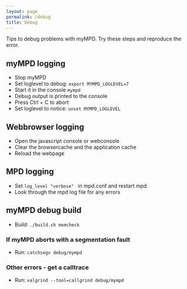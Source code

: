 ```yaml
---
layout: page
permalink: /debug
title: Debug
---
```


Tips to debug problems with myMPD. Try these steps and reproduce the error.

## myMPD logging

- Stop myMPD
- Set loglevel to debug: ``export MYMPD_LOGLEVEL=7``
- Start it in the console ``mympd``
- Debug output is printed to the console
- Press Ctrl + C to abort
- Set loglevel to notice: ``unset MYMPD_LOGLEVEL``

## Webbrowser logging

- Open the javascript console or webconsole
- Clear the browsercache and the application cache
- Reload the webpage

## MPD logging

- Set ```log_level "verbose" ``` in mpd.conf and restart mpd
- Look through the mpd log file for any errors

## myMPD debug build

- Build: ``./build.sh memcheck``

### If myMPD aborts with a segmentation fault

- Run: ``catchsegv debug/mympd``

### Other errors - get a calltrace

- Run: ``valgrind --tool=callgrind debug/mympd``